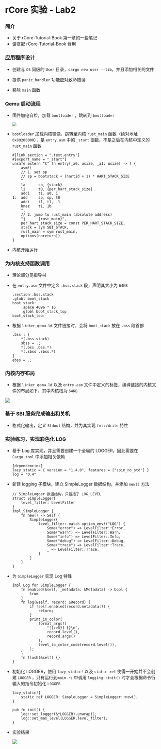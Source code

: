 # rCore 实验 - Lab2

### 简介

- 关于 rCore-Tutorial-Book 第一章的一些笔记
- 请搭配 rCore-Tutorial-Book 食用

### 应用程序设计

- 创建与 `OS` 同级的 `User` 目录，`cargo new user --lib`，并且添加相关的文件

- 提供 `panic_handler` 功能应对致命错误

- 移除 `main` 函数

### Qemu 启动流程

- 固件加电自检，加载 `bootloader` ，跳转到 `bootloader` 

  <img src="C:\Users\zfl\Desktop\rCore\assets\lab1\qemu加电.PNG" style="zoom: 80%;" />

- `bootloader` 加载内核镜像，跳转至内核 `rust_main` 函数（绝对地址 `0x80200000`），是 `entry.asm` 中的 `_start` 函数，不是之后在内核中定义的 `rust_main` 函数

  ```
  #[link_section = ".text.entry"]
  #[export_name = "_start"]
  unsafe extern "C" fn entry(_a0: usize, _a1: usize) -> ! {
      asm!(
      // 1. set sp
      // sp = bootstack + (hartid + 1) * HART_STACK_SIZE
      "
      la      sp, {stack}
      li      t0, {per_hart_stack_size}
      addi    t1, a0, 1
  1:  add     sp, sp, t0
      addi    t1, t1, -1
      bnez    t1, 1b
      ",
      // 2. jump to rust_main (absolute address)
      "j      {rust_main}",
      per_hart_stack_size = const PER_HART_STACK_SIZE,
      stack = sym SBI_STACK,
      rust_main = sym rust_main,
      options(noreturn))
  }
  ```

- 内核开始运行

### 为内核支持函数调用

- 理论部分见指导书

- 在 `entry.asm` 文件中定义 `.bss.stack` 段，声明其大小为 `64KB` 

  ```
  .section .bss.stack
  .globl boot_stack
  boot_stack:
      .space 4096 * 16
      .globl boot_stack_top
  boot_stack_top:
  ```

- 根据 `linker_qemu.ld` 文件链接时，会将 `boot_stack` 放在 `.bss` 段首部

  ```
  .bss : {
      *(.bss.stack)
      sbss = .;
      *(.bss .bss.*)
      *(.sbss .sbss.*)
  }
  ebss = .;
  ```

### 内核内存布局

- 根据 `linker_qemu.ld` 以及 `entry.asm` 文件中定义的标签，编译链接的内核文件的布局如下，其中内核栈为 `64KB` 

![](C:\Users\zfl\Desktop\rCore\assets\lab1\内存布局.jpg)

### 基于 SBI 服务完成输出和关机

- 格式化输出，定义 `Stdout` 结构，并为其实现 `fmt::Write` 特性

### 实验练习，实现彩色化 LOG

- 基于 Log 库实现，并且需要创建一个全局的 LOGGER，因此需要在 `Cargo.toml` 中添加相关依赖

  ```
  [dependencies]
  lazy_static = { version = "1.4.0", features = ["spin_no_std"] }
  log = "0.4"
  ```

- 新建 logging 子模块，建立 SimpleLogger 数据结构，并添加 `new()` 方法

  ```
  // SimpleLogger 数据结构，只包括了 LOG_LEVEL
  struct SimpleLogger{
      level_filter: LevelFilter
  }
  impl SimpleLogger {
      fn new() -> Self {
          SimpleLogger{
              level_filter: match option_env!("LOG") {
                  Some("error") => LevelFilter::Error,
                  Some("warn") => LevelFilter::Warn,
                  Some("info") => LevelFilter::Info,
                  Some("debug") => LevelFilter::Debug,
                  Some("trace") => LevelFilter::Trace,
                  _ => LevelFilter::Trace,
              }
          }
      }
  }
  ```

- 为 `SimpleLogger` 实现 Log 特性

  ```
  impl Log for SimpleLogger {
      fn enabled(&self, _metadata: &Metadata) -> bool {
          true
      }
      fn log(&self, record: &Record) {
          if !self.enabled(record.metadata()) {
              return;
          }
          print_in_color(
              format_args!(
                  "[{:>5}] {}\n",
                  record.level(),
                  record.args()
              ),
              level_to_color_code(record.level()),
          );
      }
      fn flush(&self) {}
  }
  ```
  
- 初始化 LOGGER，使用 `lazy_static!` 以及 `static ref` 使得一开始并不会创建 `LOGGER` ，只有运行到`main.rs` 中调用 `logging::init()` 时才会根据命令行输入的指令初始化 `LOGGER`

  ```
  lazy_static!{
      static ref LOGGER: SimpleLogger = SimpleLogger::new();   
  }
  
  pub fn init() {
      log::set_logger(&*LOGGER).unwrap();
      log::set_max_level(LOGGER.level_filter);
  }
  ```

- 实验结果

  ![](C:\Users\zfl\Desktop\rCore\assets\lab1\lab1结果.PNG)

